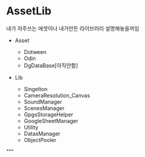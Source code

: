 # AssetLib  
내가 자주쓰는 에셋이나 내가만든 라이브러리 설명해놓을꺼임  


* Asset  
  * Dotween  
  * Odin  
  * DgDataBase[아직안함]  



* Lib  
  * Singelton  
  * CameraResolution_Canvas
  * SoundManager
  * ScenesManager  
  * GpgsStorageHelper
  * GoogleSheetManager  
  * Utility   
  * DatasManager   
  * ObjectPooler   
  
  
"""
